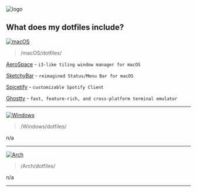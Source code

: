 ![logo](https://i.postimg.cc/vT66CFcW/Screenshot-2025-05-26-at-7-47-42-PM.png)

## What does my dotfiles include?

[![macOS](https://skillicons.dev/icons?i=apple)](https://skillicons.dev)

> /macOS/dotfiles/

[AeroSpace](https://nikitabobko.github.io/AeroSpace/guide) - `i3-like tiling window manager for macOS`

[SketchyBar](https://github.com/FelixKratz/SketchyBar) - `reimagined Status/Menu Bar for macOS`

[Spicetify](https://spicetify.app/) - `customizable Spotify Client`

[Ghostty](https://ghostty.org/) - `fast, feature-rich, and cross-platform terminal emulator`

---

[![Windows](https://skillicons.dev/icons?i=windows)](https://skillicons.dev)

> /Windows/dotfiles/

n/a

---

[![Arch](https://skillicons.dev/icons?i=arch)](https://skillicons.dev)

> /Arch/dotfiles/

n/a

---
